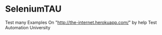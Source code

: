 # SeleniumTAU
Test many Examples On "http://the-internet.herokuapp.com/" by help Test Automation University
